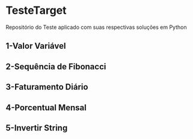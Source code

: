 # TesteTarget
Repositório do Teste aplicado com suas respectivas soluções em Python
## 1-Valor Variável

## 2-Sequência de Fibonacci

## 3-Faturamento Diário

## 4-Porcentual Mensal

## 5-Invertir String
